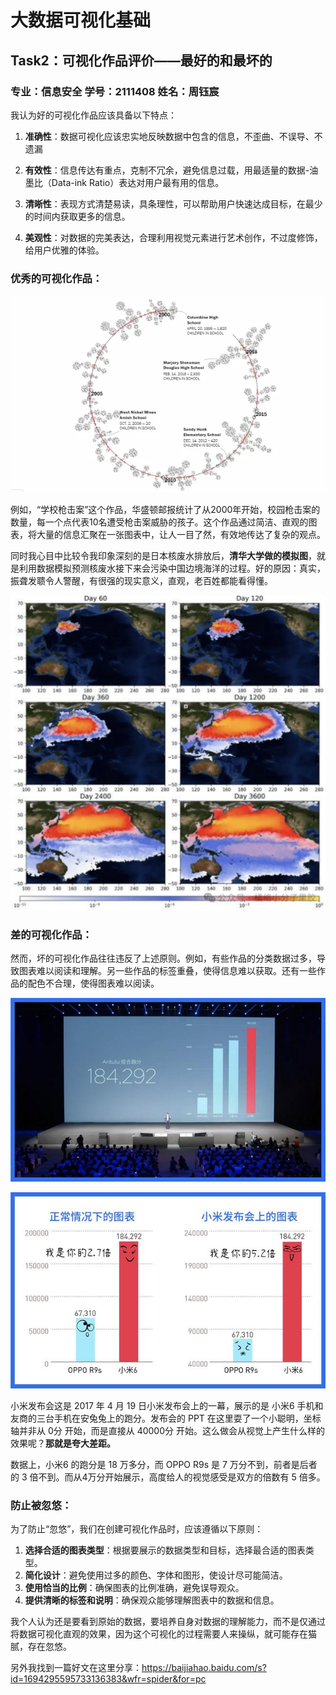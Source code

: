 # 大数据可视化基础

## Task2：可视化作品评价——最好的和最坏的

### 专业：信息安全 学号：2111408 姓名：周钰宸

我认为好的可视化作品应该具备以下特点：

1. **准确性**：数据可视化应该忠实地反映数据中包含的信息，不歪曲、不误导、不遗漏

2. **有效性**：信息传达有重点，克制不冗余，避免信息过载，用最适量的数据-油墨比（Data-ink Ratio）表达对用户最有用的信息。

3. **清晰性**：表现方式清楚易读，具条理性，可以帮助用户快速达成目标，在最少的时间内获取更多的信息。

4. **美观性**：对数据的完美表达，合理利用视觉元素进行艺术创作，不过度修饰，给用户优雅的体验。

### 优秀的可视化作品：

![动图](img/v2-c392e883ce380cdc7209519e76fb94c3_b.webp)

例如，“学校枪击案”这个作品，华盛顿邮报统计了从2000年开始，校园枪击案的数量，每一个点代表10名遭受枪击案威胁的孩子。这个作品通过简洁、直观的图表，将大量的信息汇聚在一张图表中，让人一目了然，有效地传达了复杂的观点。

同时我心目中比较令我印象深刻的是日本核废水排放后，**清华大学做的模拟图**，就是利用数据模拟预测核废水接下来会污染中国边境海洋的过程。好的原因：真实，振聋发聩令人警醒，有很强的现实意义，直观，老百姓都能看得懂。

<img src="img/67808d0d39ae4481a80ad4be12737a44.png" alt="img" style="zoom:67%;" />



### 差的可视化作品：

然而，坏的可视化作品往往违反了上述原则。例如，有些作品的分类数据过多，导致图表难以阅读和理解。另一些作品的标签重叠，使得信息难以获取。还有一些作品的配色不合理，使得图表难以阅读。

![img](img/0d338744ebf81a4cfa5ef6a1977a5251242da6c6.jpeg@f_auto)

![img](img/3801213fb80e7becee8a66c96c7e8b309b506b1a.jpeg@f_auto)

小米发布会这是 2017 年 4 月 19 日小米发布会上的一幕，展示的是 小米6 手机和友商的三台手机在安兔兔上的跑分。发布会的 PPT 在这里耍了一个小聪明，坐标轴并非从 0分 开始，而是直接从 40000分 开始。这么做会从视觉上产生什么样的效果呢？**那就是夸大差距。**

数据上，小米6 的跑分是 18 万多分，而 OPPO R9s 是 7 万分不到，前者是后者的 3 倍不到。而从4万分开始展示，高度给人的视觉感受是双方的倍数有 5 倍多。



### 防止被忽悠：

为了防止“忽悠”，我们在创建可视化作品时，应该遵循以下原则：

1. **选择合适的图表类型**：根据要展示的数据类型和目标，选择最合适的图表类型。
2. **简化设计**：避免使用过多的颜色、字体和图形，使设计尽可能简洁。
3. **使用恰当的比例**：确保图表的比例准确，避免误导观众。
4. **提供清晰的标签和说明**：确保观众能够理解图表中的数据和信息。

我个人认为还是要看到原始的数据，要培养自身对数据的理解能力，而不是仅通过将数据可视化直观的效果，因为这个可视化的过程需要人来操纵，就可能存在猫腻，存在忽悠。

另外我找到一篇好文在这里分享：https://baijiahao.baidu.com/s?id=1694295595733136383&wfr=spider&for=pc

​              